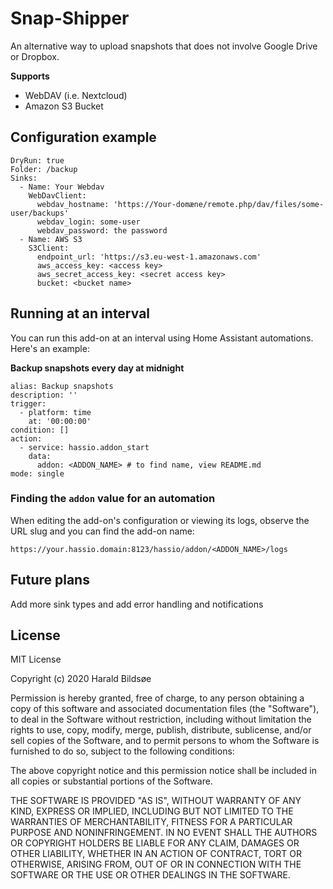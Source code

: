 # Snap-Shipper

An alternative way to upload snapshots that does not involve Google Drive or Dropbox.

**Supports**
- WebDAV (i.e. Nextcloud)
- Amazon S3 Bucket

## Configuration example

```
DryRun: true
Folder: /backup
Sinks:
  - Name: Your Webdav
    WebDavClient:
      webdav_hostname: 'https://Your-domæne/remote.php/dav/files/some-user/backups'
      webdav_login: some-user
      webdav_password: the password
  - Name: AWS S3
    S3Client:
      endpoint_url: 'https://s3.eu-west-1.amazonaws.com'
      aws_access_key: <access key>
      aws_secret_access_key: <secret access key>
      bucket: <bucket name>
```

## Running at an interval

You can run this add-on at an interval using Home Assistant automations. Here's an example:

**Backup snapshots every day at midnight**
```
alias: Backup snapshots
description: ''
trigger:
  - platform: time
    at: '00:00:00'
condition: []
action:
  - service: hassio.addon_start
    data:
      addon: <ADDON_NAME> # to find name, view README.md
mode: single
```

### Finding the `addon` value for an automation

When editing the add-on's configuration or viewing its logs, observe the URL slug and you can find the add-on name:

```
https://your.hassio.domain:8123/hassio/addon/<ADDON_NAME>/logs
```

## Future plans

Add more sink types and add error handling and notifications

## License

MIT License

Copyright (c) 2020 Harald Bildsøe

Permission is hereby granted, free of charge, to any person obtaining a copy
of this software and associated documentation files (the "Software"), to deal
in the Software without restriction, including without limitation the rights
to use, copy, modify, merge, publish, distribute, sublicense, and/or sell
copies of the Software, and to permit persons to whom the Software is
furnished to do so, subject to the following conditions:

The above copyright notice and this permission notice shall be included in all
copies or substantial portions of the Software.

THE SOFTWARE IS PROVIDED "AS IS", WITHOUT WARRANTY OF ANY KIND, EXPRESS OR
IMPLIED, INCLUDING BUT NOT LIMITED TO THE WARRANTIES OF MERCHANTABILITY,
FITNESS FOR A PARTICULAR PURPOSE AND NONINFRINGEMENT. IN NO EVENT SHALL THE
AUTHORS OR COPYRIGHT HOLDERS BE LIABLE FOR ANY CLAIM, DAMAGES OR OTHER
LIABILITY, WHETHER IN AN ACTION OF CONTRACT, TORT OR OTHERWISE, ARISING FROM,
OUT OF OR IN CONNECTION WITH THE SOFTWARE OR THE USE OR OTHER DEALINGS IN THE
SOFTWARE.
